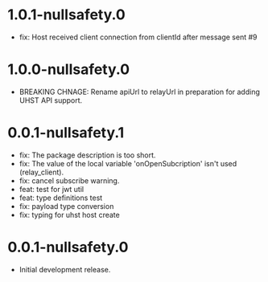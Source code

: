 # 1.0.1-nullsafety.0

- fix: Host received client connection from clientId after message sent #9

# 1.0.0-nullsafety.0

- BREAKING CHNAGE: Rename apiUrl to relayUrl in preparation for adding UHST API support.

# 0.0.1-nullsafety.1

- fix: The package description is too short.
- fix: The value of the local variable 'onOpenSubcription' isn't used (relay_client).
- fix: cancel subscribe warning.
- feat: test for jwt util
- feat: type definitions test
- fix: payload type conversion
- fix: typing for uhst host create

# 0.0.1-nullsafety.0

- Initial development release.
